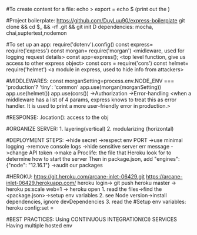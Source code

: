 #To create content for a file: 
    echo <content> > <fileName>
    export <key> = <value>
    echo $<key> (print out the <value>)

#Project boilerplate:
    https://github.com/DuyLuu90/express-boilerplate 
    git clone <CLONE-URL> <name> && cd $_ && -rf .git && git init
    D dependencies: mocha, chai,suptertest,nodemon
    

#To set up an app:
    require('dotenv').config() <allow us to get access to variables inside the env file>
    const express= require('express')
    const morgan= require('morgan') <midleware, used for logging request details>
    const app=express(); <top level function, give us access to other express object>
    const cors = require('cors') <to allow cross-origin-sharing-resources>
    const helmet= require('helmet') <a module in express, used to hide info from attackers>

#MIDDLEWARES:
    const morganSetting=process.env.NODE_ENV === 'production'? 'tiny': 'common'
    app.use(morgan(morganSetting)) <combined vs common vs dev vs short vs tiny>
    app.use(helmet()) <helmet should be used before cors>
    app.use(cors())
    ->Authorization <only respond when given a valid Authorization header with a Bearer API token value>
    ->Error-handling <when a middleware has a list of 4 params, express knows to treat this as error handler. It is used to print a more user-friendly error in production.>

#RESPONSE:
    .location(<URL>): access to the obj

#ORGANIZE SERVER:
    1. layering(vertical)
    2. modularizing (horizontal)

#DEPLOYMENT STEPS:
    ->hide secret
    ->respect env PORT
    ->use minimal logging
    ->remove console logs
    ->hide sensitive server err message
    ->change API token
    ->make a Proclife: the file that Heroku look for to determine how to start the server Then in package.json, add "engines": {"node": "12.16.1"}
    ->audit our packages

#HEROKU: 
https://git.heroku.com/arcane-inlet-06429.git
https://arcane-inlet-06429.herokuapp.com/ 
heroku login-> git push heroku master -> heroku ps:scale web=1 -> heroku open
    1. read the files->find the <package.json>->setup env variables
    2. see Node version->install dependencies, ignore devDependencies
    3. read the <Procfile>
#Setup env variables:
    heroku config:set <key>=<value>

#BEST PRACTICES:
    Using CONTINUOUS INTEGRATION(CI) SERVICES
    Having multiple hosted env
    